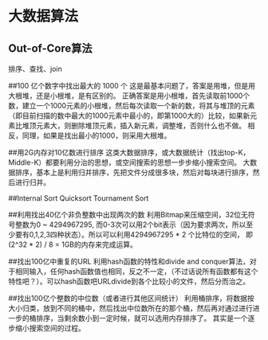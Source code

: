 # 大数据算法
## Out-of-Core算法
排序、查找、join

##100 亿个数字中找出最大的 1000 个
这是最基本问题了，答案是用堆，但是用大根堆，还是小根堆，是有区别的。
正确答案是用小根堆，首先读取前1000个数，建立一个1000元素的小根堆，然后每次读取一个新的数，将其与堆顶的元素（即目前扫描的数中最大的1000元素中最小的，即第1000大的）比较，如果新元素比堆顶元素大，则删除堆顶元素，插入新元素，调整堆，否则什么也不做。
相反，同理，如果是找出最小的1000，则采用大根堆。

##用2G内存对10亿数进行排序
这类大数据排序，或大数据统计（找出top-K， Middle-K）都要利用分治的思想，或空间搜索的思想一步步缩小搜索空间。
大数据排序，基本上是利用归并排序，先把文件分成很多块，然后对每块进行排序，然后进行归并。

##Internal Sort
Quicksort 
Tournament Sort

##利用找出40亿个非负整数中出现两次的数
 利用Bitmap来压缩空间，32位无符号整数为0 ~ 4294967295, 而0-3次可以用2个bit表示（因为要求两次，所以至少要有0,1,2,3四种状态）。所以可以利用4294967295 * 2 个比特位的空间， 即 (2^32 * 2) / 8 = 1GB的内存来完成运算。 
 
 ##找出100亿中重复的URL
 利用hash函数的特性和divide and conquer算法，对于相同输入，任何hash函数值也相同，反之不一定，（不过话说所有函数都有这个特性吧？）。可以hash函数吧URLdivide到各个比较小的文件，然后分而治之。

##找出100亿个整数的中位数（或者进行其他区间统计）
利用桶排序，将数据按大小归类，放到不同的桶中，然后找出中位数所在的那个桶，然后再对通过进行进一步的桶排序，当剩余数小到一定时候，就可以选用内存排序了。
其实是一个逐步缩小搜索空间的过程。

